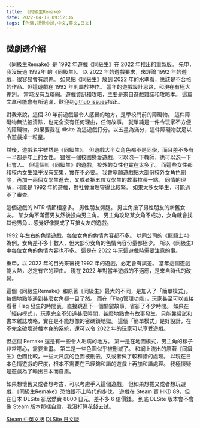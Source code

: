 ```yaml
---
title: 《同級生Remake》
date: 2022-04-18 09:52:36
tags: [色情,視覺小說,中文,英文,日文]
---
```

## 微劇透介紹

《同級生Remake》是 1992 年遊戲《同級生》在 2022 年推出的重製版。
先申，我沒玩過 1992年 的《同級生》。
以 2022 年的遊戲要求，來評論 1992 年的遊戲，很容易會有誤差。
如果把《同級生》放到 2022 年的水準看，應該是不合格的作品。但這遊戲在 1992 年則屬於神作。
當年的遊戲設計思路，和現在有極大差別。
當時沒有互聯網。遊戲資訊和攻略，主要是來自遊戲雜誌和攻略本。
這篇文章可能會有所遺漏，歡迎到[github issues](https://github.com/tangping360/tangping360.github.io/issues)指正。

對我來說，這個 30 年前遊戲最令人感冒的地方，是學校門前的障礙物。
這件障礙物無法被清除，也完全沒有任何理由，任何故事。
就單純是一件令玩家不方便的障礙物。
如果要我在 dlsite 為這遊戲打分。以五星為滿分，這件障礙物就足以令遊戲掉一粒星。

然後，遊戲名字雖然是《同級生》。
但遊戲大半女角色都不是同學，而且差不多有一半都是年上的女性。
雖然一個校園戀愛遊戲，可以泡一下教師，也可以泡一下社會人。
但這個叫《同級生》的遊戲，校外的女性也實在太多了。
而這些女性都和校內女生幾乎沒有交集，實在不必要。
我會寧願遊戲把大部份校外女角色刪除，再加一兩個女學生進去，又或者把五位女學生的故事拉長一點。
同情的理解，可能是 1992 年的遊戲，對社會淪理守得比較緊。
如果太多女學生，可能過不了審查。

這個遊戲的 NTR 情節相當多。
男性朋友劈腿。
男主角搶了男性朋友的新舊女友。
某女角不滿舊男友然後投向男主角。
男主角攻略某女角不成功，女角就會找其他男角...
感覺好像變成了互搶女友的遊戲。

1992 年左右的色情遊戲，每位女角的色情內容都不多。
以同公司的《龍騎士4》為例，女角差不多十數人，但大部份女角的色情內容份量都極少。
所以《同級生》中每位女角的色情內容也不多。
這是在 2022 年玩這遊戲時需要注意的事。

重申，以 2022 年的目光來審視 1992 年的遊戲，必定會有誤差。
當年這個遊戲能大熱，必定有它的理由。
現在 2022 年對當年遊戲的不適應，是來自時代的改變。

這個《同級生Remake》和原著《同級生》最大的不同，是加入了「簡單模式」。
每個地點能遇到甚麼女角都一目了然。
而在「Flag管理功能」，玩家甚至可以直接看著 Flag 發生的時間表，直接跳進下一個關鍵故事，省卻了不少時間。
如果在「經典模式」，玩家完全不知道甚麼時間，甚麼地點會有故事發生，只能靠嘗試和書本雜誌攻略，實在是不能想像的密碼鎖地獄。
這個「簡單模式」是好設計，在不完全破壞遊戲本身的系統，還可以令 2022 年的玩家可以享受遊戲。

但這個 Remake 還是有一些令人垢病的地方。
第一是在地圖模式，男主角的樣子非常噁心，需要重畫。
第二是一些色圖似乎被刪減了。
和網上流出的原著《同級生》色圖比較，一些大尺度的色圖被刪去，又或者做了較和諧的處理。
以現在日本色情遊戲的尺度，根本不需要在已經夠和諧的遊戲上再加和諧處理。
我極懷疑是遊戲為了輸出日本而自肅。

如果想懷舊又或者想考古，可以考慮手入這個遊戲。
但如果想拔又或者想玩遊戲，《同級生Remake》恐怕跟不上時代的步伐。
遊戲在 Steam 賣 HKD 89，但在日本 DLSite 卻居然賣 8800 日元，差不多 6 倍價錢。
到底 DLSite 版本會不會像 Steam 版本那樣自肅，我沒打算花錢去試。

[Steam 中英文版](https://store.steampowered.com/app/1689910/Remake/)
[DLSite 日文版](https://dlsoft.dmm.co.jp/detail/fanzagames_0003pack/)
